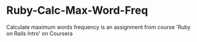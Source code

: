 # Ruby-Calc-Max-Word-Freq
Calculate maximum words frequency is an assignment from course 'Ruby on Rails Intro' on Coursera
